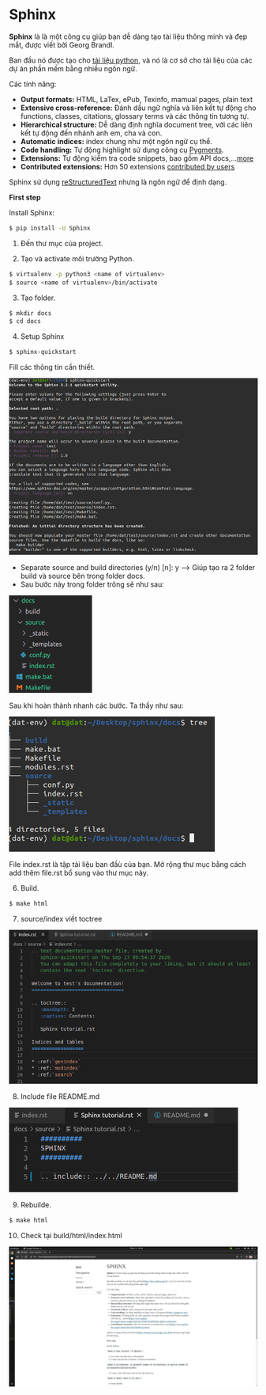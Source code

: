 # Sphinx

**Sphinx** là là một công cụ giúp bạn dễ dàng tạo tài liệu thông minh và đẹp mắt, được viết bởi Georg Brandl.

Ban đầu nó được tạo cho [tài liệu python](https://docs.python.org/3/), và nó là cơ sở cho tài liệu của các dự án phần mềm bằng nhiều ngôn ngữ.

Các tính năng:

* **Output formats:** HTML, LaTex, ePub, Texinfo, mamual pages, plain text
* **Extensive cross-reference:** Đánh dấu ngữ nghĩa và liên kết tự động cho functions, classes, citations, glossary terms và các thông tin tương tự.
* **Hierarchical structure:** Dễ  dàng định nghĩa document tree, với các liên kết tự động đến nhánh anh em, cha và con.
* **Automatic indices:** index chung như một ngôn ngữ cụ thể.
* **Code handling:** Tự động highlight sử dụng công cụ [Pygments](https://pygments.org/).
* **Extensions:** Tự động kiểm tra code snippets, bao gồm API docs,...[more](https://www.sphinx-doc.org/en/master/usage/extensions/index.html#builtin-sphinx-extensions)
* **Contributed extensions:** Hơn 50 extensions [contributed by users](https://www.sphinx-doc.org/en/master/develop.html#extensions)

Sphinx sử dụng [reStructuredText](https://docutils.sourceforge.io/rst.html) nhưng là ngôn ngữ để định dạng.

**First step**

Install Sphinx:

```bash
$ pip install -U Sphinx
```

1. Đến thư mục của project.

2. Tạo và activate môi trường Python.

```bash
$ virtualenv -p python3 <name of virtualenv>
$ source <name of virtualenv>/bin/activate
```

3. Tạo folder.

```bash
$ mkdir docs
$ cd docs
```

4. Setup Sphinx

```bash
$ sphinx-quickstart
```

Fill các thông tin cần thiết.

![setup_sphinx](../_static/images/setup_sphinx.png)

* Separate source and build directories (y/n) [n]: y --> Giúp tạo ra 2 folder build và source bên trong folder docs.
* Sau bước này trong folder trông sẽ như sau:

![tree](../_static/images/treedoc.png)

Sau khi hoàn thành nhanh các bước. Ta thấy như sau:

![tree](../_static/images/tree.png)

File index.rst là tập tài liệu ban đầù của bạn. Mở rộng thư mục bằng cách add thêm file.rst bổ sung vào thư mục này.

6. Build.

```bash
$ make html
```

7. source/index viết toctree

![toctree](../_static/images/toctree.png)

8. Include file README.md

![toctree](../_static/images/include.png)

9. Rebuilde.

```bash
$ make html
```

10. Check tại build/html/index.html

![pic](../_static/images/pic.png)


